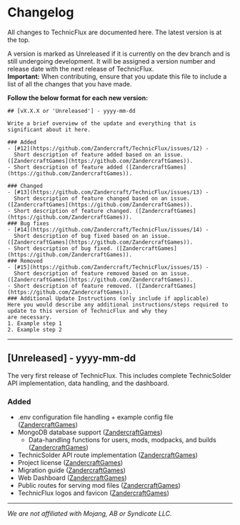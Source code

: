 # Changelog

All changes to TechnicFlux are documented here. The latest version is at the top.

A version is marked as Unreleased if it is currently on the dev branch and is still undergoing development. It will be 
assigned a version number and release date with the next release of TechnicFlux.  
**Important:** When contributing, ensure that you update this file to include a list of all the changes that you have made.

**Follow the below format for each new version:**
```
## [vX.X.X or 'Unreleased'] - yyyy-mm-dd

Write a brief overview of the update and everything that is significant about it here.

### Added
- [#12](https://github.com/Zandercraft/TechnicFlux/issues/12) - 
  Short description of feature added based on an issue. ([ZandercraftGames](https://github.com/ZandercraftGames)).
- Short description of feature added ([ZandercraftGames](https://github.com/ZandercraftGames)).

### Changed
- [#13](https://github.com/Zandercraft/TechnicFlux/issues/13) -
  Short description of feature changed based on an issue. ([ZandercraftGames](https://github.com/ZandercraftGames)).
- Short description of feature changed. ([ZandercraftGames](https://github.com/ZandercraftGames)).
### Bug fixes
- [#14](https://github.com/Zandercraft/TechnicFlux/issues/14) -
  Short description of bug fixed based on an issue. ([ZandercraftGames](https://github.com/ZandercraftGames)).
- Short description of bug fixed. ([ZandercraftGames](https://github.com/ZandercraftGames)).
### Removed
- [#15](https://github.com/Zandercraft/TechnicFlux/issues/15) -
  Short description of feature removed based on an issue. ([ZandercraftGames](https://github.com/ZandercraftGames)).
- Short description of feature removed. ([ZandercraftGames](https://github.com/ZandercraftGames)).
### Additional Update Instructions (only include if applicable)
Here you would describe any additional instructions/steps required to update to this version of TechnicFlux and why they
are necessary.
1. Example step 1
2. Example step 2
```

---

## [Unreleased] - yyyy-mm-dd

The very first release of TechnicFlux. This includes complete TechnicSolder API implementation, data handling, and the
dashboard.

### Added
- .env configuration file handling + example config file ([ZandercraftGames](https://github.com/ZandercraftGames))
- MongoDB database support ([ZandercraftGames](https://github.com/ZandercraftGames))
  - Data-handling functions for users, mods, modpacks, and builds ([ZandercraftGames](https://github.com/ZandercraftGames))
- TechnicSolder API route implementation ([ZandercraftGames](https://github.com/ZandercraftGames))
- Project license ([ZandercraftGames](https://github.com/ZandercraftGames))
- Migration guide ([ZandercraftGames](https://github.com/ZandercraftGames))
- Web Dashboard ([ZandercraftGames](https://github.com/ZandercraftGames))
- Public routes for serving mod files ([ZandercraftGames](https://github.com/ZandercraftGames))
- TechnicFlux logos and favicon ([ZandercraftGames](https://github.com/ZandercraftGames))

---
_We are not affiliated with Mojang, AB or Syndicate LLC._